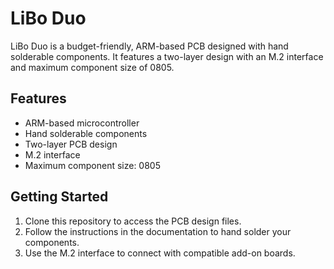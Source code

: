 # LiBo Duo

LiBo Duo is a budget-friendly, ARM-based PCB designed with hand solderable components. It features a two-layer design with an M.2 interface and maximum component size of 0805.

## Features

- ARM-based microcontroller
- Hand solderable components
- Two-layer PCB design
- M.2 interface
- Maximum component size: 0805

## Getting Started

1. Clone this repository to access the PCB design files.
2. Follow the instructions in the documentation to hand solder your components.
3. Use the M.2 interface to connect with compatible add-on boards.
